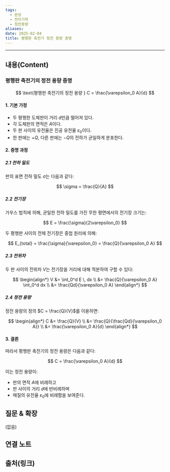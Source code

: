 ```yaml
---
tags:
  - 완성
  - 전자기학
  - 정전용량
aliases: 
date: 2025-02-04
title: 평행판 축전기 정전 용량 증명
---
```


---

## 내용(Content)

### 평행판 축전기의 정전 용량 증명

$$
\text{평행판 축전기의 정전 용량 } C = \frac{\varepsilon_0 A}{d}
$$

#### 1. 기본 가정

* 두 평행한 도체판이 거리 $d$만큼 떨어져 있다.
* 각 도체판의 면적은 $A$이다.
* 두 판 사이의 유전율은 진공 유전율 $\varepsilon_0$이다.
* 한 판에는 $+Q$, 다른 판에는 $-Q$의 전하가 균일하게 분포한다.

#### 2. 증명 과정

##### 2.1 전하 밀도

판의 표면 전하 밀도 $\sigma$는 다음과 같다:

$$
\sigma = \frac{Q}{A}
$$

##### 2.2 전기장

가우스 법칙에 의해, 균일한 전하 밀도를 가진 무한 평면에서의 전기장 크기는:

$$
E = \frac{\sigma}{2\varepsilon_0}
$$

두 평행판 사이의 전체 전기장은 중첩 원리에 의해:

$$
E_{total} = \frac{\sigma}{\varepsilon_0} = \frac{Q}{\varepsilon_0 A}
$$

##### 2.3 전위차

두 판 사이의 전위차 $V$는 전기장을 거리에 대해 적분하여 구할 수 있다:

$$
\begin{align*}
V &= \int_0^d E \, dx \\
&= \frac{Q}{\varepsilon_0 A} \int_0^d dx \\
&= \frac{Qd}{\varepsilon_0 A}
\end{align*}
$$

##### 2.4 정전 용량

정전 용량의 정의 $C = \frac{Q}{V}$를 이용하면:

$$
\begin{align*}
C &= \frac{Q}{V} \\
&= \frac{Q}{\frac{Qd}{\varepsilon_0 A}} \\
&= \frac{\varepsilon_0 A}{d}
\end{align*}
$$

#### 3. 결론

따라서 평행판 축전기의 정전 용량은 다음과 같다:

$$
C = \frac{\varepsilon_0 A}{d}
$$

이는 정전 용량이:
* 판의 면적 $A$에 비례하고
* 판 사이의 거리 $d$에 반비례하며
* 매질의 유전율 $\varepsilon_0$에 비례함을 보여준다.

## 질문 & 확장

(없음)

## 연결 노트

## 출처(링크)






